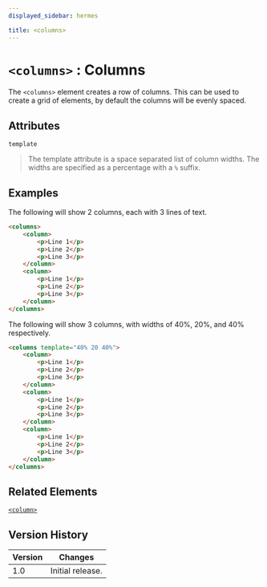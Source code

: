 ```yaml
---
displayed_sidebar: hermes

title: <columns>
---
```


# `<columns>` : Columns

The `<columns>` element creates a row of columns.
This can be used to create a grid of elements, by default the columns will be evenly spaced.

## Attributes

`template`
> The template attribute is a space separated list of column widths.
> The widths are specified as a percentage with a `%` suffix.

## Examples

The following will show 2 columns, each with 3 lines of text.

```html
<columns>
    <column>
        <p>Line 1</p>
        <p>Line 2</p>
        <p>Line 3</p>
    </column>
    <column>
        <p>Line 1</p>
        <p>Line 2</p>
        <p>Line 3</p>
    </column>
</columns>
```

The following will show 3 columns, with widths of 40%, 20%, and 40% respectively.

```html
<columns template="40% 20 40%">
    <column>
        <p>Line 1</p>
        <p>Line 2</p>
        <p>Line 3</p>
    </column>
    <column>
        <p>Line 1</p>
        <p>Line 2</p>
        <p>Line 3</p>
    </column>
    <column>
        <p>Line 1</p>
        <p>Line 2</p>
        <p>Line 3</p>
    </column>
</columns>
```

## Related Elements

[`<column>`](../elements/column)

## Version History

| Version | Changes |
| ------- | ------- |
| 1.0     | Initial release. |